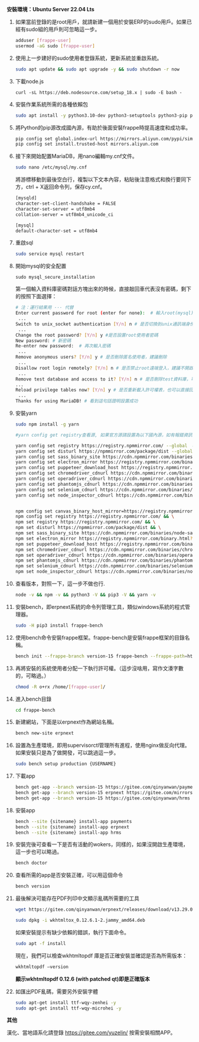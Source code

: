 **安裝環境：Ubuntu Server 22.04 Lts** 

1. 如果當前登錄的是root用戶，就請新建一個用於安裝ERP的sudo用戶。如果已經有sudo組的用戶則可忽略這一步。

   ```bash
   adduser [frappe-user]
   usermod -aG sudo [frappe-user]
   ```

2. 使用上一步建好的sudo使用者登錄系統，更新系統並重啟系統。

   ```bash
   sudo apt update && sudo apt upgrade -y && sudo shutdown -r now
   ```

3. 下載node.js

   ```
   curl -sL https://deb.nodesource.com/setup_18.x | sudo -E bash -
   ```

4. 安裝作業系統所需的各種依賴包

   ```bash
   sudo apt install -y python3.10-dev python3-setuptools python3-pip python3-distutils python3.10-venv software-properties-common mariadb-server mariadb-client redis-server nodejs xvfb libfontconfig libmysqlclient-dev nginx git ansible pkg-config libcairo2-dev libjpeg-dev libgif-dev librsvg2-dev
   ```

5. 將Python的pip源改成國內源，有助於後面安裝frappe時提高速度和成功率。

   ```bash
   pip config set global.index-url https://mirrors.aliyun.com/pypi/simple/
   pip config set install.trusted-host mirrors.aliyun.com
   ```

6. 接下來開始配置MariaDB，用nano編輯my.cnf文件。

   ```bash
   sudo nano /etc/mysql/my.cnf
   ```

   將游標移動到最後空白行，複製以下文本內容，粘貼後注意格式和換行要同下方，ctrl + X返回命令列，保存cy.cnf。

   ```bash
   [mysqld]
   character-set-client-handshake = FALSE 
   character-set-server = utf8mb4 
   collation-server = utf8mb4_unicode_ci 
   
   [mysql]
   default-character-set = utf8mb4
   ```

7. 重啟sql

   ```bash
   sudo service mysql restart
   ```

8. 開始mysql的安全配置

   ```
   sudo mysql_secure_installation
   ```

   第一個輸入資料庫密碼對話方塊出來的時候，直接敲回車代表沒有密碼，剩下的按照下面選擇：

   ```bash
   # 注：運行結果用 ··· 代替
   Enter current password for root (enter for none):  # 輸入root(mysql)的密碼，初次安裝預設沒有，直接回車 
    ... 
   Switch to unix_socket authentication [Y/n] n # 是否切換到unix通訊端身份驗證[Y/n]
    ... 
   Change the root password? [Y/n] y #是否設置root使用者密碼
   New password: # 新密碼
   Re-enter new password:  # 再次輸入密碼
    ... 
   Remove anonymous users? [Y/n] y # 是否刪除匿名使用者，建議刪除
    ... 
   Disallow root login remotely? [Y/n] n # 是否禁止root遠端登入，建議不開啟
    ... 
   Remove test database and access to it? [Y/n] n # 是否刪除test資料庫，可以保留
   ...
   Reload privilege tables now? [Y/n] y # 是否重新載入許可權表，也可以直接回車
    ... 
   Thanks for using MariaDB! # 看到這句話證明設置成功
   ```

9. 安裝yarn

   ```bash
   sudo npm install -g yarn
   
   #yarn config get registry查看源, 如果官方源請設置為以下國內源，如有報錯資訊，請忽略。
   
   yarn config set registry https://registry.npmmirror.com/ --global  && \
   yarn config set disturl https://npmmirror.com/package/dist --global && \
   yarn config set sass_binary_site https://cdn.npmmirror.com/binaries/node-sass --global  && \
   yarn config set electron_mirror https://registry.npmmirror.com/binary.html?path=electron/ --global  && \
   yarn config set puppeteer_download_host https://registry.npmmirror.com/binary.html --global  && \
   yarn config set chromedriver_cdnurl https://cdn.npmmirror.com/binaries/chromedriver --global  && \
   yarn config set operadriver_cdnurl https://cdn.npmmirror.com/binaries/operadriver --global  && \
   yarn config set phantomjs_cdnurl https://cdn.npmmirror.com/binaries/phantomjs --global  && \
   yarn config set selenium_cdnurl https://cdn.npmmirror.com/binaries/selenium --global  && \
   yarn config set node_inspector_cdnurl https://cdn.npmmirror.com/binaries/node-inspector --global
   
   
   npm config set canvas_binary_host_mirror=https://registry.npmmirror.com/-/binary/canvas/ && \
   npm config set registry https://registry.npmmirror.com/ && \
   npm set registry https://registry.npmmirror.com/ && \
   npm set disturl https://npmmirror.com/package/dist && \
   npm set sass_binary_site https://cdn.npmmirror.com/binaries/node-sass && \
   npm set electron_mirror https://registry.npmmirror.com/binary.html?path=electron/ && \
   npm set puppeteer_download_host https://registry.npmmirror.com/binary.html && \
   npm set chromedriver_cdnurl https://cdn.npmmirror.com/binaries/chromedriver && \
   npm set operadriver_cdnurl https://cdn.npmmirror.com/binaries/operadriver && \
   npm set phantomjs_cdnurl https://cdn.npmmirror.com/binaries/phantomjs && \
   npm set selenium_cdnurl https://cdn.npmmirror.com/binaries/selenium && \
   npm set node_inspector_cdnurl https://cdn.npmmirror.com/binaries/node-inspector
   ```

10. 查看版本，對照一下，這一步不做也行.

    ```bash
    node -v && npm -v && python3 -V && pip3 -V && yarn -v
    ```

11. 安裝bench，即erpnext系統的命令列管理工具，類似windows系統的程式管理器。

    ```bash
    sudo -H pip3 install frappe-bench
    ```

12. 使用bench命令安裝frappe框架。frappe-bench是安裝frappe框架的目錄名稱。

    ```bash
    bench init --frappe-branch version-15 frappe-bench --frappe-path=https://gitee.com/mirrors/frappe --verbose
    ```

13. 再將安裝的系統使用者分配一下執行許可權。（這步沒啥用，寫作文湊字數的，可略過。）

    ```bash
    chmod -R o+rx /home/[frappe-user]/
    ```

14. 進入bench目錄

    ```bash
    cd frappe-bench
    ```

15. 新建網站，下面是以erpnext作為網站名稱。

    ```bash
    bench new-site erpnext
    ```

16. 設置為生產環境，即用supervisorctl管理所有進程，使用nginx做反向代理。如果安裝只是為了做開發，可以跳過這一步。

    ```bash
    sudo bench setup production {USERNAME}
    ```

17. 下載app

    ```bash
    bench get-app --branch version-15 https://gitee.com/qinyanwan/payments
    bench get-app --branch version-15 erpnext https://gitee.com/mirrors/erpnext 
    bench get-app --branch version-15 https://gitee.com/qinyanwan/hrms  
    ```

18. 安裝app

    ```bash
    bench --site {sitename} install-app payments
    bench --site {sitename} install-app erpnext
    bench --site {sitename} install-app hrms
    ```

19. 安裝完後可查看一下是否有活動的wokers，同樣的，如果沒開啟生產環境，這一步也可以略過。

    ```bash
    bench doctor
    ```

20. 查看所需的app是否安裝正確，可以用這個命令

    ```bash
    bench version
    ```

21. 最後解決可能存在PDF列印中文顯示亂碼所需要的工具

    ```bash
    wget https://gitee.com/qinyanwan/erpnext/releases/download/v13.29.0/wkhtmltox_0.12.6.1-2.jammy_amd64.deb
    ```

    ```bash
    sudo dpkg -i wkhtmltox_0.12.6.1-2.jammy_amd64.deb
    ```

    如果安裝提示有缺少依賴的錯誤，執行下面命令。

    ```bash
    sudo apt -f install
    ```

    現在，我們可以檢查wkhtmltopdf 庫是否正確安裝並確認是否為所需版本：

    ```bash
    wkhtmltopdf –version
    ```

    **顯示wkhtmltopdf 0.12.6 (with patched qt)即是正確版本**

22. 如匯出PDF亂碼，需要另外安裝字體
    ```bash
    sudo apt-get install ttf-wqy-zenhei -y
    sudo apt-get install ttf-wqy-microhei -y
    ```

**其他**

漢化、當地語系化請登錄 https://gitee.com/yuzelin/ 按需安裝相關APP。

